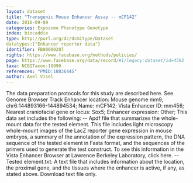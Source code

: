 ```yaml
---
layout: dataset  
title: "Transgenic Mouse Enhancer Assay -- mCF142"  
date: 2016-09-09  
categories: Exposome Phenotype Genotype  
index: biocaddie  
type: http://purl.org/dc/dcmitype/Dataset  
datatypes:{"Enhancer reporter data"}  
identifier: FB00000207  
rights: https://www.facebase.org/methods/policies/  
page: https://www.facebase.org/data/record/#1/legacy:dataset/id=4592  
taxa: NCBITaxon:10090  
references: "PMID:18836445"  
author: Axel Visel
---
```

 The data preparation protocols for this study are described here. See Genome Browser Track Enhancer location: Mouse genome mm9, chr6:144893166-144894534; Name: mCF142; Vista Enhancer ID: mm456; Nearest craniofacial gene or locus: Sox5; Enhancer expression: Other; This data set includes the following: -- Apdf file that summarizes the whole-mount data for the tested element. This file includes light microscopy whole-mount images of the LacZ reporter gene expression in mouse embryos, a summary of the annotation of the expression pattern, the DNA sequence of the tested element in Fasta format, and the sequences of the primers used to generate the test construct. To see this information in the Vista Enhancer Browser at Lawrence Berkeley Laboratory, click here. -- Tested element.txt: A text file that includes information about the location, the proximal gene, and the tissues where the enhancer is active, if any, as stated above. Download text file only. 
